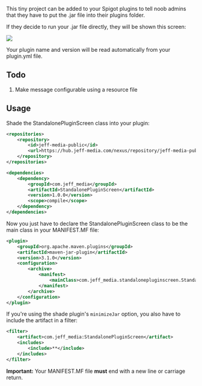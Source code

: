 This tiny project can be added to your Spigot plugins to tell noob admins that they have to put the .jar file
into their plugins folder.

If they decide to run your .jar file directly, they will be shown this screen:

![](https://static.jeff-media.com/img/standalonepluginscreen.png)

Your plugin name and version will be read automatically from your plugin.yml file.

## Todo

1. Make message configurable using a resource file

## Usage
Shade the StandalonePluginScreen class into your plugin:

```xml
<repositories>
    <repository>
        <id>jeff-media-public</id>
        <url>https://hub.jeff-media.com/nexus/repository/jeff-media-public/</url>
    </repository>
</repositories>

<dependencies>
    <dependency>
        <groupId>com.jeff_media</groupId>
        <artifactId>StandalonePluginScreen</artifactId>
        <version>1.0.0</version>
        <scope>compile</scope>
    </dependency>
</dependencies>
```

Now you just have to declare the StandalonePluginScreen class to be the main class in your MANIFEST.MF file:

```xml
<plugin>
    <groupId>org.apache.maven.plugins</groupId>
    <artifactId>maven-jar-plugin</artifactId>
    <version>3.1.0</version>
    <configuration>
        <archive>
            <manifest>
                <mainClass>com.jeff_media.standalonepluginscreen.StandalonePluginScreen</mainClass>
            </manifest>
        </archive>
    </configuration>
</plugin>
```

If you're using the shade plugin's `minimizeJar` option, you also have to include the artifact in a filter:

```xml
<filter>
    <artifact>com.jeff_media:StandalonePluginScreen</artifact>
    <includes>
        <include>**</include>
    </includes>
</filter>
```

**Important:** Your MANIFEST.MF file **must** end with a new line or carriage return.
